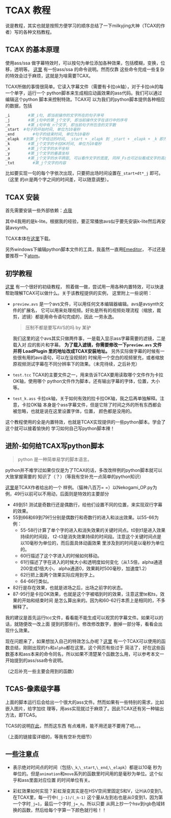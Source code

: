 # TCAX 教程

说是教程，其实也就是按照方便学习的顺序总结了一下milkyjing大神（TCAX的作者）写的各种文档教程。

## TCAX 的基本原理

使用ass/ssa 做字幕特效时，可以按句为单位添加各种效果，包括模糊，变换，位移，透明等。
[这里](moodub.free.fr/video/ass-specs.doc) 有一份ass/ssa 的命令说明。然而仅靠
这些命令完成一些复杂的特效会过于麻烦，这就是为啥需要TCAX。

TCAX所做的事情很简单。它读入字幕文件（需要有卡拉ok轴），对于卡拉ok的每一个单字，运行一个
python脚本来生成相应动画效果的ass代码。我们可以通过编辑这个python 脚本来控制特效。TCAX可
以为我们的python脚本提供各种相应的数据，包括

```python
_i		  #第_i句, 即当前操作的文字所在的句子序号
_j		  #第_i句中的第_j个文字, 即当前操作文字在该行中的序号
_n		  #第_i句中有_n个文字, 即当前句子所包含的文字数
_start	#句子的开始时间, 单位为10毫秒
_end		#句子的结束时间, 单位为10毫秒
_elapk	#到第_j个字经过的时间, _start + _elapk 到 _start + _elapk + _k 即为当前文字的存在时间, 单位为10毫秒
_k		  #第_j个文字的卡拉OK时间, 单位为10毫秒
_x		  #第_j个文字的水平坐标
_y		  #第_j个文字的垂直坐标
_a		  #第_j个文字的水平跨距, 可以看作文字的宽度, 同样_Fs也可近似看成文字的高度
_txt		#第_j个文字的内容
```

比如要实现一句的每个字依次出现，只要把出场时间设置在```_start+dt*_j``` 即可。（这里
的```dt```是两个字之间的时间差，可以随意调整）。

## TCAX 安装

首先需要安装一些外部依赖：[点我](http://www.tcax.org/forum.php?mod=viewthread&tid=11)

其中4我用的是k-lite。根据我的经验，要正常播放avs似乎要先安装k-lite然后再安装avsynth。

TCAX本体在[这里](http://www.tcax.org/forum.php?mod=viewthread&tid=13)下载。

另外windows下编辑python脚本文件的工具，我虽然一直用[Emeditor](https://www.emeditor.com/)，
不过还是要推荐一下[atom](https://atom.io/)。

## 初学教程

[这里](http://www.tcax.org/forum.php?mod=viewthread&tid=67) 有一个很好的初级教程，
照着做一做，尝试用一用各种内置特效，可以快速帮助理解TCAX可以做什么。关于该教程提供的实例，
这里附上一些说明：

* ```preview.avs``` 是一个avs文件，可以用任何文本编辑器编辑。avs是avsynth文件的扩展名，
它可以用来处理视频。好处是所有的视频处理流程（缩放，裁剪，滤镜）都是用命令语句完成的，因此
一劳永逸。

  > 压制不都是要写AVS的吗 by 某驴

  我们这里的这个avs其实只做两件事，一是载入显示ass字幕需要的滤镜，二是载入对
应的影片和字幕。 **为了载入滤镜，你需要修改一下```preview.avs``` 文件并将 LoadPlugin
里的地址改成TCAX安装地址。** 另外实际做字幕的时候有一些很有用的avs语句，可以在没视频的
时候用一个空白的视频冒充，或者缩放原视频测试字幕在不同分辨率下的效果。（未完待续，之后补充）

* ```test.tcc``` TCAX的主要文件之一，用来告诉TCAX要用读取哪个文件作为卡拉OK轴，使用哪个
python文件作为脚本，还有输出字幕的字体，位置，大小等。

* ```test_k.ass``` 卡拉ok轴，关于如何有效的拉卡拉OK轴，我之后再单独解释。注意，卡拉OK轴
本身是个ass字幕文件，但是它除了时间之外的所有东西都会被忽略，也就是说在这里设置字体，位置，
颜色都是没用的。

这个教程使用的全是内置特效，也就是TCAX实现提供的一些python脚本。学会了这个就可以接着愉快的
学习如何自己写python脚本辣！

## 进阶-如何给TCAX写python脚本

> python 是一种简单易学的脚本语言。

python并不难学过如果仅仅是为了TCAX的话，多改改样例的python脚本就可以大致掌握需要的
知识了（？）（等我有空补充一点简单的python知识）

[这里](http://www.tcax.org/forum.php?mod=viewthread&tid=17)是TCAX作者给出的一个
样例。（猫神八百万= =）以Nekogami_OP.py为例，49行以前可以不用动，后面则是特效的主要部分
* 49到51 测试是奇数行还是偶数行，给他们设置不同的位置，来实现双行字幕的效果。
* 55到66和69到79行分别是偶数行和奇数行的进入和淡出效果。以55-66为例：
    * 55-58行计算了单个字的进入和消失效果的关键时间点。t0到t1是进入效果持续的时间段，
    t2-t3是消失效果持续的时间段。注意这个关键时间点是以10毫秒为单位的，而后面具体动画效果
    里涉及到的时间是以毫秒为单位的。
    * 60行描述了这个字进入的时候如何移动。
    * 61行描述了字在进入的时候大小和透明度如何变化（从1.5倍，alpha通道200变成1倍大小，
    alpha通道0，效果耗时500毫秒，加速度1.2）
    * 62行把上面两个效果实际应用到字上。
    * 64-66行类似。
* 82行是存在效果，也就是进场之后，出场之前字的状态。
* 87-95行是卡拉OK效果，也就是这个字被唱到时的效果，注意这里te和ts，效果的开始和结束时间
是怎么算出来的。因为和60-62行本质上是相同的，不多解释了。

我的建议是首先运行tcc文件，看看能不能生成可以观赏的字幕文件。如果可以的话，就随便改一改上面
提到的那些行。修改修改数字，删掉一部分等，看看会出现什么效果。

现在问题来了，如果想加入自己的特效怎么办呢？[这里](http://www.tcax.org/forum.php?mod=viewthread&tid=31)
有一个TCAX可以使用的函数总结，刚刚出现的```fs```和```alpha```都在这里。这个网页有些过于
简洁了，好在这些函数基本和ass本来的命令同名，所以如果不清楚某个函数怎么用，可以参考本文一
开始提到的ass/ssa命令说明。

（之后补充一些主要会用到的函数）

## TCAS-像素级字幕

上面的脚本运行后会给出一个很大的ass文件。然而如果有一些特别的需求，比如嵌入图片，给字加纹
理等，用ass实现就过于麻烦了。因此TCAX还有另一种输出方法，即TCAS。

TCAS的说明[在此](http://www.tcax.org/forum.php?mod=viewthread&tid=220)，然而这东西
有点难用，能不用还是不要用了吧。。。

（上面的链接蛮详细的，等我有空补充细节）

## 一些注意点

* 表示绝对时间点的时间（包括```\_k```,```\_start```,```\_end```,```\_elapk```）都是以10毫
秒为单位的。但是```animation```和```move```系列的函数里时间用的是毫秒为单位。这个似乎和ass里面对应位置
的时间单位有关。

* 彩虹效果如何实现？彩虹渐变其实是在HSV空间里固定S和V，让H从0变到1。在TCAX里，每一行中```(_j-1)/(_n-1)```
这个量从左到右也是从0变到1，因为第一个字时```_j=1```，最后一个字时```_j=_n```。所以只要
从网上抄一个hsv到rgb色域转换的函数，然后给每个字算一下颜色就行啦！！
